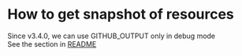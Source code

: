 # How to get snapshot of resources

Since v3.4.0, we can use GITHUB_OUTPUT only in debug mode\
See the section in [README](../README.md#outputsoutput_id)
